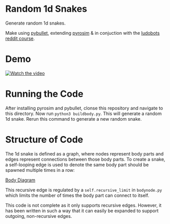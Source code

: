 # Random 1d Snakes

Generate random 1d snakes.

Make using [pybullet](https://pybullet.org/wordpress/index.php/forum-2/), extending [pyrosim](https://github.com/jbongard/pyrosim) & in conjuction with the [ludobots reddit course](https://www.reddit.com/r/ludobots/wiki/installation/).

# Demo

[![Watch the video](https://img.youtube.com/vi/iytX9XCzkNo/hqdefault.jpg)](https://youtu.be/iytX9XCzkNo)

# Running the Code

After installing pyrosim and pybullet, clonse this repository and navigate to this directory. Now run `python3 buildbody.py`. This will generate a random 1d snake. Rerun this command to generate a new random snake.

# Structure of Code

The 1d snake is defined as a graph, where nodes represent body parts and edges represent connections between those body parts. To create a snake, a self-looping edge is used to denote the same body part should be spawned multiple times in a row:

[Body Diagram](images/Picture1.png)

This recursive edge is regulated by a `self.recursive_limit` in `bodynode.py` which limits the number of times the body part can connect to itself.

This code is not complete as it only supports recursive edges. However, it has been written in such a way that it can easily be expanded to support outgoing, non-recursive edges.
